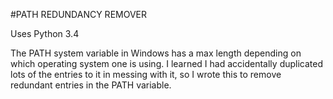 #PATH REDUNDANCY REMOVER

Uses Python 3.4

The PATH system variable in Windows has a max length depending on which operating system one is using. I learned I had accidentally duplicated lots of the entries to it in messing with it, so I wrote this to remove redundant entries in the PATH variable. 

